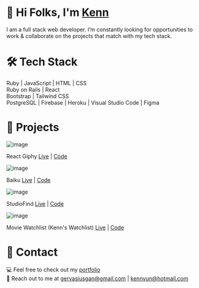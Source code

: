 # 👋 Hi Folks, I'm [Kenn](https://www.kennvun.me)

I am a full stack web developer. I’m constantly looking for opportunities to work & collaborate on the projects that match with my tech stack.

# 🛠 Tech Stack
Ruby | JavaScript | HTML | CSS
<br>
Ruby on Rails | React
<br>
Bootstrap | Tailwind CSS
<br>
PostgreSQL | Firebase | Heroku | Visual Studio Code | Figma

# 🎥 Projects

![image](https://user-images.githubusercontent.com/53637961/122752121-849ce180-d2cb-11eb-91d1-002a5de8b13d.png)

React Giphy [Live](https://www.kennvun.me) | [Code](https://github.com/Kenn-0/react-giphy)

![image](https://user-images.githubusercontent.com/53637961/122750819-f4aa6800-d2c9-11eb-84ad-ce115e2467a9.png)

Baiku [Live](https://www.baiku-official.com/) | [Code](https://github.com/Kenn-0/baiku-app)

![image](https://user-images.githubusercontent.com/53637961/122750314-4e5e6280-d2c9-11eb-89e0-abf26feb46e3.png)

StudioFind [Live](http://studio-find.herokuapp.com/) | [Code](https://github.com/Kenn-0/studio-find)

![image](https://user-images.githubusercontent.com/53637961/122750494-88c7ff80-d2c9-11eb-8d5a-a7c4ce1b99d2.png)

Movie Watchlist (Kenn's Watchlist) [Live](https://kenns-watchlist.herokuapp.com/) | [Code](https://github.com/Kenn-0/watch-list)

# 📩 Contact

💻 Feel free to check out my [portfolio](https://www.kennvun.me)
<br>
📧 Reach out to me at gervasiusgan@gmail.com | kennvun@hotmail.com
